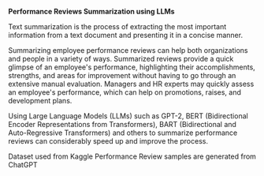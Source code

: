 **Performance Reviews Summarization using LLMs**

Text summarization is the process of extracting the most important information from a text document and presenting it in a concise manner.

Summarizing employee performance reviews can help both organizations and people in a variety of ways. Summarized reviews provide a quick glimpse of an employee's performance, highlighting their accomplishments, strengths, and areas for improvement without having to go through an extensive manual evaluation. Managers and HR experts may quickly assess an employee's performance, which can help on promotions, raises, and development plans.

Using Large Language Models (LLMs) such as GPT-2, BERT (Bidirectional Encoder Representations from Transformers), BART (Bidirectional and Auto-Regressive Transformers) and others to summarize performance reviews can considerably speed up and improve the process. 

Dataset used from Kaggle
Performance Review samples are generated from ChatGPT
